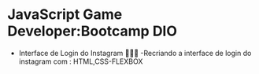 # JavaScript Game Developer:Bootcamp DIO

- Interface de Login do Instagram 👨🏼‍🏫 -Recriando a interface de login do instagram com : HTML,CSS-FLEXBOX
